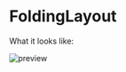FoldingLayout
=============

What it looks like:

![preview](https://raw.githubusercontent.com/pcqpcq/FoldingLayout/master/screenshot/preview.gif "preview")
